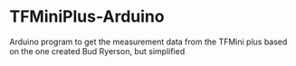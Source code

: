 # TFMiniPlus-Arduino
Arduino program to get the measurement data from the  TFMini plus based on the one created Bud Ryerson, but simplified
